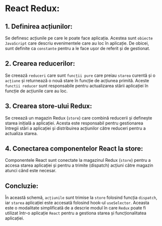 # React Redux:

## 1. Definirea acțiunilor:

Se definesc acțiunile pe care le poate face aplicația. Acestea sunt `obiecte JavaScript` care descriu evenimentele care au loc în aplicație. De obicei, sunt definite ca `constante` pentru a le face ușor de referit și de gestionat.

## 2. Crearea reducerilor:

Se creează `reduceri` care sunt `funcții pure` care preiau `starea` curentă și o `acțiune` și returnează o nouă stare în funcție de acțiunea primită. Aceste `functii reducer` sunt responsabile pentru actualizarea stării aplicației în funcție de acțiunile care au loc.

## 3. Crearea store-ului Redux:

Se creează un magazin Redux (`store`) care combină reducerii și definește starea inițială a aplicației. Acesta este responsabil pentru gestionarea întregii stări a aplicației și distribuirea acțiunilor către reduceri pentru a actualiza starea.

## 4. Conectarea componentelor React la store:

Componentele React sunt conectate la magazinul Redux (`store`) pentru a accesa starea aplicației și pentru a trimite (dispatch) acțiuni către magazin atunci când este necesar.

## Concluzie:

În această schemă, `acțiunile` sunt trimise la `store` folosind funcția `dispatch`, iar `starea` aplicației este accesată folosind hook-ul `useSelector`. Aceasta este o modalitate simplificată de a descrie modul în care `Redux` poate fi utilizat într-o aplicație `React` pentru a gestiona starea și funcționalitatea aplicației.
